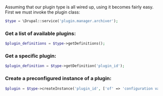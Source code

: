 Assuming that our plugin type is all wired up, using it becomes fairly easy. First we must invoke the plugin class:

```php
$type = \Drupal::service('plugin.manager.archiver');

```

### Get a list of available plugins:

```php
$plugin_definitions = $type->getDefinitions();

```

### Get a specific plugin:

```php
$plugin_definition = $type->getDefinition('plugin_id');

```

### Create a preconfigured instance of a plugin:

```php
$plugin = $type->createInstance('plugin_id', ['of' => 'configuration values']);

```